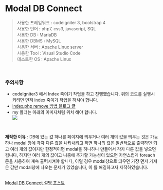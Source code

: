 # Modal DB Connect

>사용한 프레임워크 : codeigniter 3, bootstrap 4<br>
>사용한 언어 : php7, css3, javascript, SQL<br>
>사용한 DB : MariaDB<br>
>사용한 DBMS : MySQL<br>
>사용한 서버 : Apache Linux server<br>
>사용한 Tool : Visual Studio Code<br>
>테스트한 OS : Apache Linux<br>
<br>

### 주의사항
<ul>
  <li>codeIgniter3 에서 Index 죽이기 작업을 하고 진행했습니다. 위의 코드를 실행시키려면 먼저 Index 죽이기 작업을 하셔야 합니다.</li>
   <li><a href="https://gold9ine.tistory.com/entry/CodeIgniter-%EC%BD%94%EB%93%9C%EC%9D%B4%EA%B7%B8%EB%82%98%EC%9D%B4%ED%84%B0-indexphp-%EC%A3%BD%EC%9D%B4%EA%B8%B0-Not-Found-error">index.php remove 방법 블로그 글</a></li>
  <li>my 폴더는 아래의 이미지처럼 위치 해야 합니다.</li>
   <kbd>
    <img src="https://user-images.githubusercontent.com/74585673/153512814-370120a3-735b-4730-869e-a6f7a24387e0.PNG">
  </kbd>
</ul>
<br>

<b>제작한 이유</b> : DB에 있는 값 하나를 페이지에 띄우거나 여러 개의 값을 띄우는 것은 가능하나 modal 창에 각자 다른 값을 나타내려고 하면 하나의 값은 일반적으로 출력하면 되고 여러 개의 값이지만 한정적이면 modal을 하나하나 만들어서 각자 다른 값을 넣으면 됩니다, 하지만 여러 개의 값이고 나중에 추가할 가능성이 있으면 자연스럽게 foreach문을 사용하여 계속 출력시켜야 합니다, 이럴 경우 modal창으로 띄우면 가장 먼저 가져온 값만 modal창에 나오는 문제가 있었습니다, 이 를 해결하고자 제작하였습니다.
<br><br>

<a href="https://juniorprogram.tistory.com/53">Modal DB Connect 설명 포스트</a>
